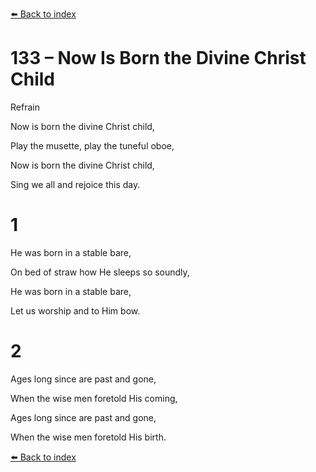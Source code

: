 [⬅️ Back to index](../README.md)

# 133 – Now Is Born the Divine Christ Child





Refrain

Now is born the divine Christ child,

Play the musette, play the tuneful oboe,

Now is born the divine Christ child,

Sing we all and rejoice this day.



# 1

He was born in a stable bare,

On bed of straw how He sleeps so soundly,

He was born in a stable bare,

Let us worship and to Him bow.



# 2

Ages long since are past and gone,

When the wise men foretold His coming,

Ages long since are past and gone,

When the wise men foretold His birth.

[⬅️ Back to index](../README.md)
